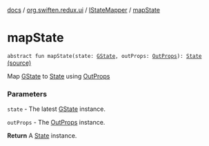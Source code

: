 [docs](../../index.md) / [org.swiften.redux.ui](../index.md) / [IStateMapper](index.md) / [mapState](./map-state.md)

# mapState

`abstract fun mapState(state: `[`GState`](index.md#GState)`, outProps: `[`OutProps`](index.md#OutProps)`): `[`State`](index.md#State) [(source)](https://github.com/protoman92/KotlinRedux/tree/master/common/common-ui/src/main/kotlin/org/swiften/redux/ui/Injector.kt#L75)

Map [GState](index.md#GState) to [State](index.md#State) using [OutProps](index.md#OutProps)

### Parameters

`state` - The latest [GState](index.md#GState) instance.

`outProps` - The [OutProps](index.md#OutProps) instance.

**Return**
A [State](index.md#State) instance.


